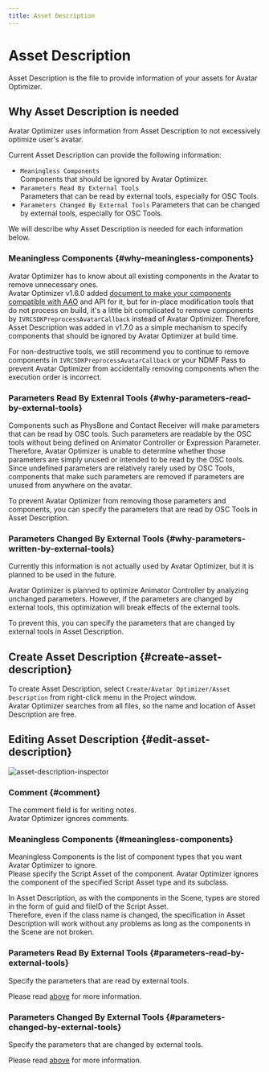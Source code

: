 ```yaml
---
title: Asset Description
---
```


# Asset Description

Asset Description is the file to provide information of your assets for Avatar Optimizer.

## Why Asset Description is needed

Avatar Optimizer uses information from Asset Description to not excessively optimize user's avatar.

Current Asset Description can provide the following information:

- `Meaningless Components`\
  Components that should be ignored by Avatar Optimizer.
- `Parameters Read By External Tools`\
  Parameters that can be read by external tools, especially for OSC Tools.
- `Parameters Changed By External Tools`
  Parameters that can be changed by external tools, especially for OSC Tools.

We will describe why Asset Description is needed for each information below.

### Meaningless Components {#why-meaningless-components}

Avatar Optimizer has to know about all existing components in the Avatar to remove unnecessary ones.\
Avatar Optimizer v1.6.0 added [document to make your components compatible with AAO][make-component-compatible] and API for it, but
for in-place modification tools that do not process on build,
it's a little bit complicated to remove components by `IVRCSDKPreprocessAvatarCallback` instead of Avatar Optimizer.
Therefore, Asset Description was added in v1.7.0 as a simple mechanism to specify components that should be ignored by Avatar Optimizer at build time.

For non-destructive tools, we still recommend you to continue to remove components in `IVRCSDKPreprocessAvatarCallback` or your NDMF Pass to prevent Avatar Optimizer from accidentally removing components when the execution order is incorrect.

[make-component-compatible]: ../make-your-components-compatible-with-aao

### Parameters Read By Extenral Tools {#why-parameters-read-by-external-tools}

Components such as PhysBone and Contact Receiver will make parameters that can be read by OSC tools.
Such parameters are readable by the OSC tools without being defined on Animator Controller or Expression Parameter.\
Therefore, Avatar Optimizer is unable to determine whether those parameters are simply unused or intended to be read by the OSC tools.
Since undefined parameters are relatively rarely used by OSC Tools, components that make such parameters are removed if parameters are unused from anywhere on the avatar.

To prevent Avatar Optimizer from removing those parameters and components, you can specify the parameters that are read by OSC Tools in Asset Description.

### Parameters Changed By External Tools {#why-parameters-written-by-external-tools}

Currently this information is not actually used by Avatar Optimizer, but it is planned to be used in the future.

Avatar Optimizer is planned to optimize Animator Controller by analyzing unchanged parameters.
However, if the parameters are changed by external tools, this optimization will break effects of the external tools.

To prevent this, you can specify the parameters that are changed by external tools in Asset Description.

## Create Asset Description {#create-asset-description}

To create Asset Description, select `Create/Avatar Optimizer/Asset Description` from right-click menu in the Project window.\
Avatar Optimizer searches from all files, so the name and location of Asset Description are free.

## Editing Asset Description {#edit-asset-description}

![asset-description-inspector](asset-description-inspector.png)

### Comment {#comment}

The comment field is for writing notes.\
Avatar Optimizer ignores comments.

### Meaningless Components {#meaningless-components}

Meaningless Components is the list of component types that you want Avatar Optimizer to ignore.\
Please specify the Script Asset of the component.
Avatar Optimizer ignores the component of the specified Script Asset type and its subclass.

In Asset Description, as with the components in the Scene, types are stored in the form of guid and fileID of the Script Asset.\
Therefore, even if the class name is changed, the specification in Asset Description will work without any problems as long as the components in the Scene are not broken.

### Parameters Read By External Tools {#parameters-read-by-external-tools}

Specify the parameters that are read by external tools.

Please read [above](#why-parameters-read-by-external-tools) for more information.

### Parameters Changed By External Tools {#parameters-changed-by-external-tools}

Specify the parameters that are changed by external tools.

Please read [above](#why-parameters-written-by-external-tools) for more information.
